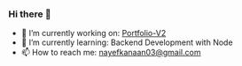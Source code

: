 ### Hi there 👋

- 🔭 I’m currently working on: <a href="https://github.com/NBK-01/Portfolio-V2" target="_blank"> Portfolio-V2 </a>
- 🌱 I’m currently learning: Backend Development with Node
- 📫 How to reach me: nayefkanaan03@gmail.com


